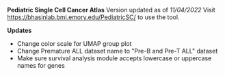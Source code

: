 **Pediatric Single Cell Cancer Atlas**
Version updated as of *11/04/2022*
Visit https://bhasinlab.bmi.emory.edu/PediatricSC/ to use the tool.

**Updates**
* Change color scale for UMAP group plot
* Change Premature ALL dataset name to "Pre-B and Pre-T ALL" dataset
* Make sure survival analysis module accepts lowercase or uppercase names for genes
